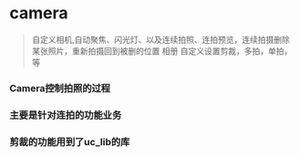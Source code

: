 # camera
>自定义相机,自动聚焦、闪光灯、以及连续拍照、连拍预览，连续拍摄删除某张照片，重新拍摄回到被删的位置
相册
>自定义设置剪裁，多拍，单拍，等

### Camera控制拍照的过程

### 主要是针对连拍的功能业务

### 剪裁的功能用到了uc_lib的库
